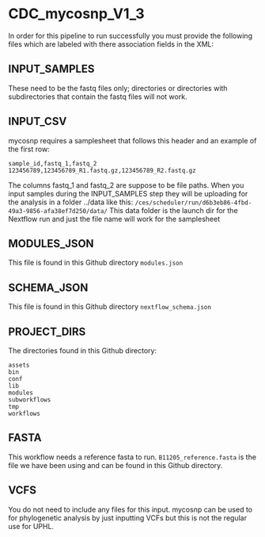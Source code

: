 # CDC_mycosnp_V1_3
In order for this pipeline to run successfully you must provide the following files which are labeled with there association fields in the XML:

## INPUT_SAMPLES
These need to be the fastq files only; directories or directories with subdirectories that contain the fastq files will not work.

## INPUT_CSV
mycosnp requires a samplesheet that follows this header and an example of the first row:
``` 
sample_id,fastq_1,fastq_2
123456789,123456789_R1.fastq.gz,123456789_R2.fastq.gz
```
The columns fastq_1 and fastq_2 are suppose to be file paths. When you input samples during the INPUT_SAMPLES step they will be uploading for the analysis in a folder ../data like this:
```/ces/scheduler/run/d6b3eb86-4fbd-49a3-9856-afa38ef7d250/data/``` This data folder is the launch dir for the Nextflow run and just the file name will work for the samplesheet

## MODULES_JSON
This file is found in this Github directory ```modules.json```

## SCHEMA_JSON
This file is found in this Github directory ```nextflow_schema.json```

## PROJECT_DIRS
The directories found in this Github directory:
```
assets
bin
conf 
lib
modules
subworkflows
tmp
workflows
```
## FASTA
This workflow needs a reference fasta to run. ```B11205_reference.fasta``` is the file we have been using and can be found in this Github directory.

## VCFS
You do not need to include any files for this input. mycosnp can be used to for phylogenetic analysis by just inputting VCFs but this is not the regular use for UPHL.






